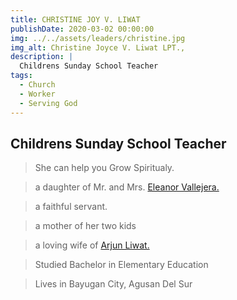 ```yaml
---
title: CHRISTINE JOY V. LIWAT
publishDate: 2020-03-02 00:00:00
img: ../../assets/leaders/christine.jpg
img_alt: Christine Joyce V. Liwat LPT.,
description: |
  Childrens Sunday School Teacher
tags:
  - Church
  - Worker
  - Serving God
---
```


## Childrens Sunday School Teacher

> She can help you Grow Spiritualy. 

> a daughter of Mr. and Mrs. <a href="/leadership/maam-eleanor/">Eleanor Vallejera.</a> 

> a faithful servant.

> a mother of her two kids

> a loving wife of <a href="#">Arjun Liwat.</a> 

> Studied Bachelor in Elementary Education

> Lives in Bayugan City, Agusan Del Sur